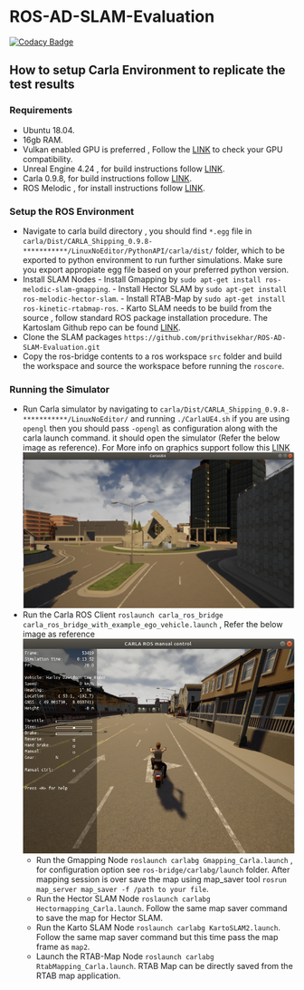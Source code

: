 # ROS-AD-SLAM-Evaluation



[![Codacy Badge](https://app.codacy.com/project/badge/Grade/fc09abb6922742cd87466edc36580fba)](https://www.codacy.com/manual/prithvisekhar/ROS-AD-SLAM-Evaluation?utm_source=github.com&amp;utm_medium=referral&amp;utm_content=prithvisekhar/ROS-AD-SLAM-Evaluation&amp;utm_campaign=Badge_Grade)

## How to setup Carla Environment to replicate the test results

### Requirements

  - Ubuntu 18.04.
  - 16gb RAM.
  - Vulkan enabled GPU is preferred , Follow the [LINK](https://vulkan.gpuinfo.org/) to check your GPU compatibility.
  - Unreal Engine 4.24 , for build instructions follow [LINK](https://carla.readthedocs.io/en/stable/how_to_build_on_linux/#build-unreal-engine).
  - Carla 0.9.8, for build instructions follow [LINK](https://carla.readthedocs.io/en/stable/how_to_build_on_linux/#How%20to%20build%20CARLA%20on%20Linux).
  - ROS Melodic , for install instructions follow [LINK](http://wiki.ros.org/melodic/Installation/Ubuntu).

### Setup the ROS Environment

  - Navigate to carla build directory , you should find `*.egg` file in `carla/Dist/CARLA_Shipping_0.9.8-***********/LinuxNoEditor/PythonAPI/carla/dist/` folder, which to be exported to python environment to run further simulations. Make sure you export appropiate egg file based on your preferred python version.
  - Install SLAM Nodes
        - Install Gmapping by `sudo apt-get install ros-melodic-slam-gmapping`.
        - Install Hector SLAM by `sudo apt-get install ros-melodic-hector-slam`.
        - Install RTAB-Map by `sudo apt-get install ros-kinetic-rtabmap-ros`.
        - Karto SLAM needs to be build from the source , follow standard ROS package installation procedure. The Kartoslam Github repo can be found [LINK](https://github.com/ros-perception/slam_karto).
  - Clone the SLAM packages `https://github.com/prithvisekhar/ROS-AD-SLAM-Evaluation.git`
  - Copy the ros-bridge contents to a ros workspace `src` folder and build the workspace and source the workspace before running the `roscore`.

### Running the Simulator

  - Run Carla simulator by navigating to `carla/Dist/CARLA_Shipping_0.9.8-***********/LinuxNoEditor/` and running `./CarlaUE4.sh` if you are using `opengl` then you should pass `-opengl` as configuration along with the carla launch command.
it should open the simulator (Refer the below image as reference). For More info on graphics support follow this [LINK](https://carla.readthedocs.io/en/latest/adv_rendering_options/)
![Carla Window](Documentation/CarlaSimulator.png)
- Run the Carla ROS Client `roslaunch carla_ros_bridge carla_ros_bridge_with_example_ego_vehicle.launch` , Refer the below image as reference
![Carla Window](Documentation/CarlaROSClient.png)
  - Run the Gmapping Node `roslaunch carlabg Gmapping_Carla.launch` , for configuration option see `ros-bridge/carlabg/launch` folder. After mapping session is over save the map using map_saver tool `rosrun map_server map_saver -f /path to your file`.
  - Run the Hector SLAM Node `roslaunch carlabg Hectormapping_Carla.launch`. Follow the same map saver command to save the map for Hector SLAM.
  - Run the Karto SLAM Node `roslaunch carlabg KartoSLAM2.launch`. Follow the same map saver command but this time pass the map frame as `map2`.
  - Launch the RTAB-Map Node `roslaunch carlabg RtabMapping_Carla.launch`. RTAB Map can be directly saved from the RTAB map application.
